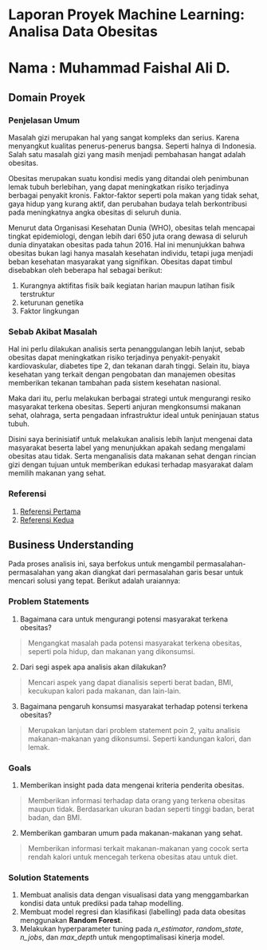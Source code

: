 # Laporan Proyek Machine Learning: Analisa Data Obesitas 
# Nama : Muhammad Faishal Ali D.

## Domain Proyek
### Penjelasan Umum
Masalah gizi merupakan hal yang sangat kompleks dan serius. Karena menyangkut kualitas penerus-penerus bangsa. Seperti halnya di Indonesia. Salah satu masalah gizi yang masih menjadi pembahasan hangat adalah obesitas.

Obesitas merupakan suatu kondisi medis yang ditandai oleh penimbunan lemak tubuh berlebihan, yang dapat meningkatkan risiko terjadinya berbagai penyakit kronis. Faktor-faktor seperti pola makan yang tidak sehat, gaya hidup yang kurang aktif, dan perubahan budaya telah berkontribusi pada meningkatnya angka obesitas di seluruh dunia.

Menurut data Organisasi Kesehatan Dunia (WHO), obesitas telah mencapai tingkat epidemiologi, dengan lebih dari 650 juta orang dewasa di seluruh dunia dinyatakan obesitas pada tahun 2016. Hal ini menunjukkan bahwa obesitas bukan lagi hanya masalah kesehatan individu, tetapi juga menjadi beban kesehatan masyarakat yang signifikan. Obesitas dapat timbul disebabkan oleh beberapa hal sebagai berikut:

1. Kurangnya aktifitas fisik baik kegiatan harian maupun latihan fisik terstruktur
2. keturunan genetika
3. Faktor lingkungan

### Sebab Akibat Masalah
Hal ini perlu dilakukan analisis serta penanggulangan lebih lanjut, sebab obesitas dapat meningkatkan risiko terjadinya penyakit-penyakit kardiovaskular, diabetes tipe 2, dan tekanan darah tinggi. Selain itu, biaya kesehatan yang terkait dengan pengobatan dan manajemen obesitas memberikan tekanan tambahan pada sistem kesehatan nasional.

Maka dari itu, perlu melakukan berbagai strategi untuk mengurangi resiko masyarakat terkena obesitas. Seperti anjuran mengkonsumsi makanan sehat, olahraga, serta pengadaan infrastruktur ideal untuk peninjauan status tubuh.

Disini saya berinisiatif untuk melakukan analisis lebih lanjut mengenai data masyarakat beserta label yang menunjukkan apakah sedang mengalami obesitas atau tidak. Serta menganalisis data makanan sehat dengan rincian gizi dengan tujuan untuk memberikan edukasi terhadap masyarakat dalam memilih makanan yang sehat.

### Referensi
   1. [Referensi Pertama](https://d1wqtxts1xzle7.cloudfront.net/39625453/jurnal-libre.pdf?1446519911=&response-content-disposition=inline%3B+filename%3DFAKTOR_RISIKO_OBESITAS_PADA_ANAK_5_15_TA.pdf&Expires=1706423938&Signature=CfseHwMvVXjfNg90XPlccC~RocUVem5IncpL82cJPnYcPEL9rRJgkjy3eA5AFzVMKtvSfxJfO~WGhARcxrvmn3MGkw6Eslf5UwFnNZFL5zqd7UamxeWU0mZ2qS0SAH~kcO7cF4DDHQQADyGNDPTLRRlxdL0-cpA35~ZzhmjrPqxNmbFkCKNKFz4YCsUBc4v~Hffnyl2ZjMkcR1MkJ~XBr8kJKCnQS~OaFeWkjetvIkn4FR-OBOJEXffkgmohYc~-09NT0WjluDqHP3Dx-Dt1-bhGIqowCqQEUGgfl6pvdA6O2BK-ZiNJvI~sDgZVKukUQdQpFvJgz7PDPFqNHVEQ9w__&Key-Pair-Id=APKAJLOHF5GGSLRBV4ZA)
   2. [Referensi Kedua](https://pgm.persagi.org/index.php/pgm/article/view/47)
   

## Business Understanding
Pada proses analisis ini, saya berfokus untuk mengambil permasalahan-permasalahan yang akan diangkat dari permasalahan garis besar untuk mencari solusi yang tepat. Berikut adalah uraiannya:

### Problem Statements
1. Bagaimana cara untuk mengurangi potensi masyarakat terkena obesitas?
> Mengangkat masalah pada potensi masyarakat terkena obesitas, seperti pola hidup, dan makanan yang dikonsumsi.
2. Dari segi aspek apa analisis akan dilakukan?
> Mencari aspek yang dapat dianalisis seperti berat badan, BMI, kecukupan kalori pada makanan, dan lain-lain. 
3. Bagaimana pengaruh konsumsi masyarakat terhadap potensi terkena obesitas?
> Merupakan lanjutan dari problem statement poin 2, yaitu analisis makanan-makanan yang dikonsumsi. Seperti kandungan kalori, dan lemak.

### Goals
1. Memberikan insight pada data mengenai kriteria penderita obesitas.
> Memberikan informasi terhadap data orang yang terkena obesitas maupun tidak. Berdasarkan ukuran badan seperti tinggi badan, berat badan, dan BMI.
2. Memberikan gambaran umum pada makanan-makanan yang sehat.
> Memberikan informasi terkait makanan-makanan yang cocok serta rendah kalori untuk mencegah terkena obesitas atau untuk diet.

### Solution Statements
1. Membuat analisis data dengan visualisasi data yang menggambarkan kondisi data untuk prediksi pada tahap modelling.
2. Membuat model regresi dan klasifikasi (labelling) pada data obesitas menggunakan **Random Forest**.
3. Melakukan hyperparameter tuning pada *n_estimator*, *random_state*, *n_jobs*, dan *max_depth* untuk mengoptimalisasi kinerja model. 